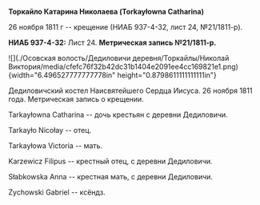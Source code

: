 **Торкайло Катарина Николаева (Torkayłowna Catharina)**

26 ноября 1811 г -- крещение (НИАБ 937-4-32, лист 24, №21/1811-р).

**НИАБ 937-4-32:** Лист 24. **Метрическая запись №21/1811-р.**

![](./Осовская волость/Дедиловичи деревня/Торкайлы/Николай Виктория/media/cfefc76f32b42dc31b1404e2091ee4cc169821e1.png){width="6.496527777777778in"
height="0.8798611111111111in"}

Дедиловичский костел Наисвятейшего Сердца Иисуса. 26 ноября 1811 года.
Метрическая запись о крещении.

Tarkayłowna Catharina -- дочь крестьян с деревни Дедиловичи.

Tarkayło Nicołay -- отец.

Tarkayłowa Victoria -- мать.

Karzewicz Filipus -- крестный отец, с деревни Дедиловичи.

Słabkowska Anna -- крестная мать, с деревни Дедиловичи.

Zychowski Gabriel -- ксёндз.
